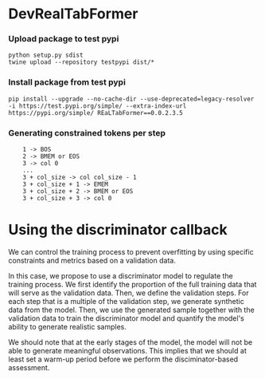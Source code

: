 # DevRealTabFormer


### Upload package to test pypi

```
python setup.py sdist
twine upload --repository testpypi dist/*
```

### Install package from test pypi
```
pip install --upgrade --no-cache-dir --use-deprecated=legacy-resolver -i https://test.pypi.org/simple/ --extra-index-url https://pypi.org/simple/ REaLTabFormer==0.0.2.3.5
```


### Generating constrained tokens per step
```
    1 -> BOS
    2 -> BMEM or EOS
    3 -> col 0
    ...
    3 + col_size -> col col_size - 1
    3 + col_size + 1 -> EMEM
    3 + col_size + 2 -> BMEM or EOS
    3 + col_size + 3 -> col 0
```


# Using the discriminator callback

We can control the training process to prevent overfitting by using specific constraints and metrics based on a validation data.

In this case, we propose to use a discriminator model to regulate the training process. We first identify the proportion of the full training data that will serve as the validation data. Then, we define the validation steps. For each step that is a multiple of the validation step, we generate synthetic data from the model. Then, we use the generated sample together with the validation data to train the discriminator model and quantify the model's ability to generate realistic samples.

We should note that at the early stages of the model, the model will not be able to generate meaningful observations. This implies that we should at least set a warm-up period before we perform the disciminator-based assessment.
